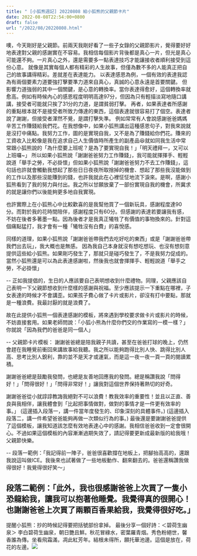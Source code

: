 ```yaml
---
title: " [小狐熊週記] 20220808 給小狐熊的父親節卡片"
date: 2022-08-08T22:54:00+0800
draft: false
url: "/2022/08/20220808.html"
---
```



噢，今天剛好是父親節。前兩天我剛好看了一些子女錄的父親節影片，覺得要好好地表達對父親的感謝實在不容易。我相信每個影片背後都是真心一片，但光是真心可能還不夠。一片真心之外，還是需要多一點表達技巧才能讓接收者順利接受到這份心意。
就像是其實每個人都有精彩的人生故事，但僅為數不多的人能真正把自己的故事講得精彩。差就差在表達能力。
以表達感恩為例，一個有效的表達我認為有兩個要素力道要強打擊要準力道來自真心，真誠的心意永遠是首要關鍵。
但影響力道強弱的其中一個關鍵，是心意的轉換率。當你表達得愈好，這個轉換率就愈高。例如有時候內心的感恩程度明明高達97分，但因為只有輕描淡寫地隨口講講，接受者可能就只挨了31分的力道，是謂貧弱打擊。
再者，如果表達者所感謝的重點根本就不是接受者所致力傳達的東西，這個表達就很容易打了個空。表達者說了謝謝，但接受者渾然不覺，是謂打擊失準。
例如常常有人會說感謝爸爸媽媽辛苦工作賺錢給我們花。在我想像中，如果小狐熊講出這種感恩句子，對我來說就是沒打中痛點。我努力工作，圖的是實現自我，又不是為了賺錢給你們花。賺來的工資收入比較像是我在追求自己人生價值時所產生的副產品😆就如同我生活中常常跟小狐熊說的「為什麼要上班呢？是為了要實現自我！」「明天禮拜一，又可以上班囉~」
所以如果小狐熊說「謝謝爸爸努力工作賺錢」，我可能就揮揮手、輕輕說道「舉手之勞，不必掛懷」但如果小狐熊說「謝謝爸爸努力不去工作賺錢」，這句話也許就會觸動我想起了那些日日夜夜所取捨掉的機會、想起了那些我沒能做到的工作以及那些沒能賺到的錢，也許我就此在心裡怔怔地流下淚來。是啊，感謝小狐熊看到了我的努力與付出。我之所以甘願放棄了一部份實現自我的機會，所冀求的就是讓你們以後能夠更多地自我實現。

也許實際上在小狐熊心中比較歡喜的是我幫他買了一個新玩具，感謝程度達90分。而對於我的花時間陪伴，感謝程度只有60分。但感謝的表達若要讓我有感，不妨在後者多著墨一點。因為後者才是我真正犧牲了有價值的事物換來的。針對這個痛點猛打，我才會有一種「犧牲沒有白費」的喜悅感。

同樣的道理，如果小狐熊說「謝謝爸爸帶我們去吃好吃的東西」或是「謝謝爸爸帶我們出去玩」，我大概也是無感。
因為我自己本身就沒有想吃想玩、也沒有想刻意提供這些給小狐熊。如果剛巧發生了，那就只是碰巧發生了，不是我努力促成的。當然小狐熊還是可以為此表達感謝啦，然後我也就會揮揮手、輕輕說道「舉手之勞，不必掛懷」

--
正如我提倡的，生日的人應該要自己表明想收到什麼禮物。同理，父親應該自己表明一下父親節想收到什麼樣的感謝與祝福。至少應該提示一下重點在哪裡，子女表達的時候才不會講歪。如果孩子費心做了卡片或影片，卻沒有打中要點，那就是一種浪費。我最討厭的就是浪費了。

故在此提供小狐熊一個表達感謝的模板，將來遇到學校要求做卡片或影片的時候，不妨直接套用。如果老師問說：「小狐小熊為什麼你們交的作業寫的一模一樣？」你就說「因為我們的爸爸是同一個人」

--
父親節卡片模板：
謝謝爸爸總是陪我親子共讀，甚至在爸爸打球的晚上，仍然會趕在我睡覺前衝回來講故事給我聽。我之所以能夠跑得比別人快、跳得比別人高、思考比別人銳利，靠的並不是天才或運氣，而是這一夜一夜一頁一頁的閱讀累積。

謝謝爸爸總是鼓勵我發問，也總是友善地回應我的發問。總是稱讚我說「問得好！」「問得很好！」「問得非常好！」讓我對這個世界保持著熱切的好奇。

謝謝爸爸從小就諄諄教誨我絕對不可以浪費！教我效率的重要性！並且以正直、善良與我相伴，讓我體會到「比起把事情做對，做對的事情才是一件更有效率的事。」
(這邊插入段落一，講一件當年度發生的、印象深刻的具體事件。) (這邊插入段落二，講一件希望爸爸能夠再做一次類似行為的事。)
最後還是要謝謝爸爸提供了這個模板，讓我知道該怎麼有效地表達心中的感謝。我相信爸爸收到一定會很開心。不過如果這個模板的內容漸漸過期失效了，請記得要更新成最新版的給我哦！父親節快樂。

--
段落一範例：「我記得前一陣子，爸爸很喜歡撐在地板上，把腳抬高高的，還跟我說這叫做ICE。我後來也試著做了一些地板動作、翻來翻去的。爸爸還稱讚我做得很好！我覺得很好笑～」

段落二範例：「此外，我也很感謝爸爸上次買了一隻小恐龍給我，讓我可以抱著他睡覺。我覺得真的很開心！也謝謝爸爸上次買了兩顆百香果給我，我覺得很好吃。」
--
提醒小狐熊：抄的時候記得要把括號部份拿掉。
最後分享一個好詩：＜碧荷生幽泉＞ 李白碧荷生幽泉，朝日艷且鮮。秋花冒綠水，密葉羅青烟。秀色粉絕世，馨香誰為傳。坐看飛霜滿，凋此紅芳年。結根未得所，願托華池邊。這個是放在，荷花的左邊。![]($https://blogger.googleusercontent.com/img/a/AVvXsEjuUxNlzOYb3v2qQBGv_qyP12fFZK8Jz_WnoCes8YxgvsJjwtc4vQDoReRh-j9F4mgvuxV3jW8y3DZ7UmwPRdH-VePPiwDWshbhcwF9XxRdUy_3cCFzF_LTLPUw5ad0PZ1VCknfbDUnBR5fYXlzRxjJTJ2u4SLhBNbOuSeto8QvIfX2W7BYyW3VSOXU)



